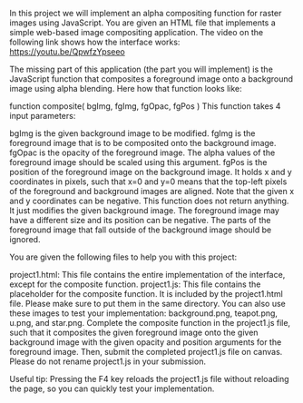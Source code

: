 In this project we will implement an alpha compositing function for raster images using JavaScript.
You are given an HTML file that implements a simple web-based image compositing application. The video on the following link shows how the interface works:
https://youtu.be/QpwfzYpseeo

The missing part of this application (the part you will implement) is the JavaScript function that composites a foreground image onto a background image using alpha blending. Here how that function looks like:

function composite( bgImg, fgImg, fgOpac, fgPos )
This function takes 4 input parameters:

bgImg is the given background image to be modified.
fgImg is the foreground image that is to be composited onto the background image.
fgOpac is the opacity of the foreground image. The alpha values of the foreground image should be scaled using this argument.
fgPos is the position of the foreground image on the background image. It holds x and y coordinates in pixels, such that x=0 and y=0 means that the top-left pixels of the foreground and background images are aligned. Note that the given x and y coordinates can be negative.
This function does not return anything. It just modifies the given background image. The foreground image may have a different size and its position can be negative. The parts of the foreground image that fall outside of the background image should be ignored.

You are given the following files to help you with this project:

project1.html: This file contains the entire implementation of the interface, except for the composite function.
project1.js: This file contains the placeholder for the composite function. It is included by the project1.html file. Please make sure to put them in the same directory.
You can also use these images to test your implementation: background.png, teapot.png, u.png, and star.png.
Complete the composite function in the project1.js file, such that it composites the given foreground image onto the given background image with the given opacity and position arguments for the foreground image. Then, submit the completed project1.js file on canvas. Please do not rename project1.js in your submission.

Useful tip: Pressing the F4 key reloads the project1.js file without reloading the page, so you can quickly test your implementation.
